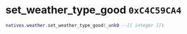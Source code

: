 # set_weather_type_good `0xC4C59CA4`

```lua
natives.weather.set_weather_type_good(_unk0 --[[ integer ]])
```